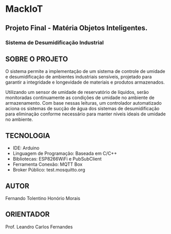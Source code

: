 # MackIoT
## Projeto Final - Matéria Objetos Inteligentes.

### Sistema de Desumidificação Industrial

## SOBRE O PROJETO
O sistema permite a implementação de um sistema de controle de umidade e desumidificação de ambientes industriais sensíveis, projetado para garantir a integridade e longevidade de materiais e produtos armazenados.

Utilizando um sensor de umidade de reservatório  de líquidos, serão monitoradas continuamente as condições de umidade no ambiente de armazenamento. Com base nessas leituras, um controlador automatizado aciona os sistemas de sucção de água dos sistemas de desumidificação para eliminação conforme necessário para manter níveis ideais de umidade no ambiente.

## TECNOLOGIA
* IDE: Arduino 
* Linguagem de Programação: Baseada em C/C++ 
* Bibliotecas: ESP8266WiFi e PubSubClient 
* Ferramenta Conexão: MQTT Box 
* Broker Público: test.mosquitto.org

## AUTOR
Fernando Tolentino Honório Morais

## ORIENTADOR
Prof. Leandro Carlos Fernandes
